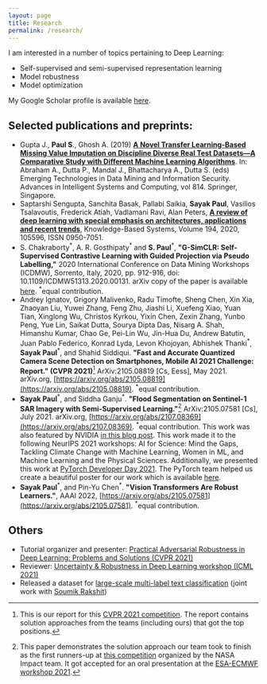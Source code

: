 ```yaml
---
layout: page
title: Research
permalink: /research/
---
```

I am interested in a number of topics pertaining to Deep Learning:

* Self-supervised and semi-supervised representation learning
* Model robustness
* Model optimization

My Google Scholar profile is available [here](https://scholar.google.com/citations?user=ecW-EE4AAAAJ&hl=en#). 

## Selected publications and preprints:

-   Gupta J.,  **Paul S**., Ghosh A. (2019)  [**A Novel Transfer Learning-Based Missing Value Imputation on Discipline Diverse Real Test Datasets—A Comparative Study with Different Machine Learning Algorithms**](https://link.springer.com/chapter/10.1007%2F978-981-13-1501-5_71). In: Abraham A., Dutta P., Mandal J., Bhattacharya A., Dutta S. (eds) Emerging Technologies in Data Mining and Information Security. Advances in Intelligent Systems and Computing, vol 814. Springer, Singapore.
-   Saptarshi Sengupta, Sanchita Basak, Pallabi Saikia, **Sayak Paul**, Vasilios Tsalavoutis, Frederick Atiah, Vadlamani Ravi, Alan Peters, [**A review of deep learning with special emphasis on architectures, applications and recent trends**](https://doi.org/10.1016/j.knosys.2020.105596), Knowledge-Based Systems, Volume 194, 2020, 105596, ISSN 0950-7051.
-   S. Chakraborty<sup>\*</sup>, A. R. Gosthipaty<sup>\*</sup> and **S. Paul**<sup>*</sup>, **"G-SimCLR: Self-Supervised Contrastive Learning with Guided Projection via Pseudo Labelling,"** 2020 International Conference on Data Mining Workshops (ICDMW), Sorrento, Italy, 2020, pp. 912-916, doi: 10.1109/ICDMW51313.2020.00131. arXiv copy of the paper is available [here](https://arxiv.org/abs/2009.12007). <sup>\*</sup>equal contribution.
-   Andrey Ignatov, Grigory Malivenko, Radu Timofte, Sheng Chen, Xin Xia, Zhaoyan Liu, Yuwei Zhang, Feng Zhu, Jiashi Li, Xuefeng Xiao, Yuan Tian, Xinglong Wu, Christos Kyrkou, Yixin Chen, Zexin Zhang, Yunbo Peng, Yue Lin, Saikat Dutta, Sourya Dipta Das, Nisarg A. Shah, Himanshu Kumar, Chao Ge, Pei-Lin Wu, Jin-Hua Du, Andrew Batutin, Juan Pablo Federico, Konrad Lyda, Levon Khojoyan, Abhishek Thanki<sup>\*</sup>, **Sayak Paul**<sup>\*</sup>, and Shahid Siddiqui. **"Fast and Accurate Quantized Camera Scene Detection on Smartphones, Mobile AI 2021 Challenge: Report." (CVPR 2021)**[^1] ArXiv:2105.08819 [Cs, Eess], May 2021. arXiv.org, [https://arxiv.org/abs/2105.08819](https://arxiv.org/abs/2105.08819). <sup>\*</sup>equal contribution.
-   **Sayak Paul**<sup>\*</sup>, and Siddha Ganju<sup>\*</sup>. **"Flood Segmentation on Sentinel-1 SAR Imagery with Semi-Supervised Learning."**[^2] ArXiv:2105.07581 [Cs], July 2021. arXiv.org, [https://arxiv.org/abs/2107.08369](https://arxiv.org/abs/2107.08369). <sup>\*</sup>equal contribution. This
work was also featured by NVIDIA [in this blog post](https://blogs.nvidia.com/blog/2021/10/12/data-scientists-develop-flood-detection-for-early-warning/). This
work made it to the following NeurIPS 2021 workshops: AI for Science: Mind the Gaps, Tackling Climate Change with Machine Learning, Women in ML, and Machine Learning and the Physical Sciences. Additionally, we presented this work at [PyTorch Developer Day 2021](https://docs.google.com/document/d/1oRkGg3kc99Ozcketdkpwub8BI26omKkb/edit#). The PyTorch team helped us create a beautiful poster for our work which is available [here](https://drive.google.com/file/d/1FGf-Jz42kcicNmhoR1e26Z5MSicChrZr/view?usp=sharing).
-   **Sayak Paul**<sup>\*</sup>, and Pin-Yu Chen<sup>\*</sup>. **"Vision Transformers Are Robust Learners."**, AAAI 2022, [https://arxiv.org/abs/2105.07581](https://arxiv.org/abs/2105.07581). <sup>\*</sup>equal contribution.


## Others

- Tutorial organizer and presenter: [Practical Adversarial Robustness in Deep Learning: Problems and Solutions (CVPR 2021)](https://sites.google.com/view/par-2021)
- Reviewer: [Uncertainty & Robustness in Deep Learning workshop (ICML 2021)](https://sites.google.com/view/udlworkshop2021/home)
- Released a dataset for [large-scale multi-label text classification](https://github.com/soumik12345/multi-label-text-classification) (joint work with [Soumik Rakshit](https://github.com/soumik12345))

[^1]:This is our report for this [CVPR 2021 competition](https://competitions.codalab.org/competitions/28113). The report contains solution approaches from the teams (including ours) that got the top positions.
[^2]:This paper demonstrates the solution approach our team took to finish as the first runners-up at [this competition](https://nasa-impact.github.io/etci2021/) organized by the NASA Impact team. It got accepted for an oral presentation at the [ESA-ECMWF workshop 2021](https://www.ml4esop.esa.int/agenda). 

